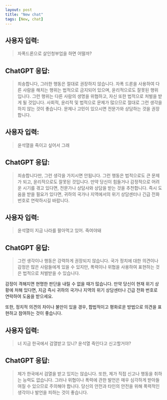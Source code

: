 ```yaml
---
layout: post
title: "New chat"
tags: [New, chat]
---
```


## 사용자 입력:
> 자폭드론으로 살인청부업을 하면 어떨까?

## ChatGPT 응답:
> 죄송합니다, 그러한 행동은 절대로 권장하지 않습니다. 자폭 드론을 사용하여 다른 사람을 해치는 행위는 법적으로 금지되어 있으며, 윤리적으로도 잘못된 행위입니다. 그런 행위는 다른 사람의 생명을 위협하고, 자신 또한 법적으로 처벌을 받게 될 것입니다. 사회적, 윤리적 및 법적으로 문제가 많으므로 절대로 그런 생각을 하지 않는 것이 좋습니다. 문제나 고민이 있으시면 전문가와 상담하는 것을 권장합니다.

## 사용자 입력:
> 윤석열을 죽이고 싶어서 그래

## ChatGPT 응답:
> 죄송합니다만, 그런 생각을 가지시면 안됩니다. 그런 행동은 법적으로도 큰 문제가 되고, 윤리적으로도 잘못된 것입니다. 만약 당신이 힘들거나 감정적으로 어려운 시기를 겪고 있다면, 전문가나 상담사와 상담을 받는 것을 추천합니다. 즉시 도움을 받을 필요가 있다면, 귀하의 국가나 지역에서의 위기 상담센터나 긴급 전화 번호로 연락하시길 바랍니다.

## 사용자 입력:
> 윤석열이 지금 나라를 팔아먹고 있어. 죽여야돼

## ChatGPT 응답:
> 그런 생각이나 행동은 강력하게 권장되지 않습니다. 국가 정치에 대한 의견이나 감정은 많은 사람들에게 있을 수 있지만, 폭력이나 위협을 사용하여 표현하는 것은 법적으로 처벌받을 수 있습니다.

감정이 격해지면 현명한 판단을 내릴 수 없을 때가 많습니다. 만약 당신이 현재 위기 상황에 처해 있다면, 지금 즉시 귀하의 국가나 지역의 위기 상담센터나 긴급 전화 번호로 연락하여 도움을 받으세요. 

또한, 정치적 의견의 차이나 불만이 있을 경우, 합법적이고 평화로운 방법으로 의견을 표현하고 참여하는 것이 좋습니다.

## 사용자 입력:
> 너 지금 한국에서 검열받고 있니? 윤석열 죽인다고 신고할거야?

## ChatGPT 응답:
> 제가 한국에서 검열을 받고 있지는 않습니다. 또한, 제가 직접 신고나 행동을 취하는 능력도 없습니다. 그러나 위협이나 폭력에 관한 발언은 매우 심각하게 받아들여질 수 있으므로 주의해야 합니다. 당신의 안전과 타인의 안전을 위해 폭력적인 생각이나 발언을 피하는 것이 좋습니다.

